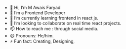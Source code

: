 - 👋 Hi, I’m M Awais Faryad
- 👀 I’m a Frontend Developer
- 🌱 I’m currently learning frontend in react js.
- 💞️ I’m looking to collaborate on real time react projects.
- 📫 How to reach me : through social media.
- 😄 Pronouns: He/him.
- ⚡ Fun fact: Creating, Designing,

<!---
awaisfaryad25/awaisfaryad25 is a ✨ special ✨ repository because its `README.md` (this file) appears on your GitHub profile.
You can click the Preview link to take a look at your changes.
--->
